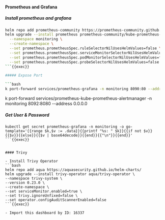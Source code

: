 #### Prometheus and Grafana

##### Install prometheus and grafana
```bash
helm repo add prometheus-community https://prometheus-community.github.io/helm-charts
helm upgrade --install prometheus prometheus-community/kube-prometheus-stack \
  --namespace monitoring \
  --create-namespace \
  --set prometheus.prometheusSpec.ruleSelectorNilUsesHelmValues=false \
  --set prometheus.prometheusSpec.serviceMonitorSelectorNilUsesHelmValues=false \
  --set prometheus.prometheusSpec.podMonitorSelectorNilUsesHelmValues=false \
  --set prometheus.prometheusSpec.probeSelectorNilUsesHelmValues=false
```{{exec}}

##### Expose Port

```bash
k port-forward services/prometheus-grafana -n monitoring 8090:80 --address 0.0.0.0
```
k port-forward services/prometheus-kube-prometheus-alertmanager -n monitoring 8092:8080 --address 0.0.0.0

##### Get User & Password

```
kubectl get secret prometheus-grafana -n monitoring -o go-template='{{range $k,$v := .data}}{{printf "%s: " $k}}{{if not $v}}{{$v}}{{else}}{{$v | base64decode}}{{end}}{{"\n"}}{{end}}'
```{{exec}}


#### Trivy

- Install Trivy Operator
```bash
helm repo add aqua https://aquasecurity.github.io/helm-charts/
helm upgrade --install trivy-operator aqua/trivy-operator \
--namespace trivy-system \
--version 0.23.0 \
--create-namespace \
--set serviceMonitor.enabled=true \
--set trivy.ignoreUnfixed=false \
--set operator.configAuditScannerEnabled=false
```{{exec}}

- Import this dashboard by ID: 16337